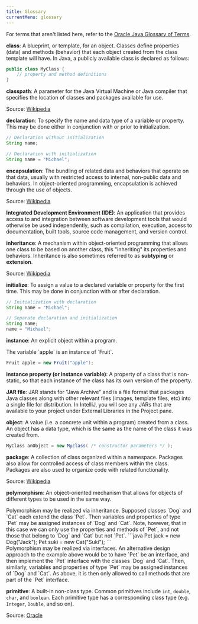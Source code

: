 ```yaml
---
title: Glossary
currentMenu: glossary
---
```


For terms that aren't listed here, refer to the [Oracle Java Glossary of Terms](http://docs.oracle.com/javase/tutorial/information/glossary.html).

**class**: A blueprint, or template, for an object. Classes define properties (data) and  methods (behavior) that each object created from the class template will have. In Java, a publicly available class is declared as follows:

```java
public class MyClass {
    // property and method definitions
}
```

**classpath**: A parameter for the Java Virtual Machine or Java compiler that specifies the location of classes and packages available for use.

Source: [Wikipedia](https://en.wikipedia.org/wiki/Classpath_(Java))

**declaration**: To specify the name and data type of a variable or property. This may be done either in conjunction with or prior to initialization.

```java
// Declaration without initialization
String name;
```

```java
// Declaration with initialization
String name = "Michael";
```

**encapsulation**: The bundling of related data and behaviors that operate on that data, usually with restricted access to internal, non-public data and behaviors. In object-oriented programming, encapsulation is achieved through the use of objects.

Source: [Wikipedia](https://en.wikipedia.org/wiki/Encapsulation_(computer_programming))

**Integrated Development Environment (IDE)**: An application that provides access to and integration between software development tools that would otherwise be used independently, such as compilation, execution, access to documentation, built tools, source code management, and version control.


**inheritance**: A mechanism within object-oriented programming that allows one class to be based on another class, this "inheriting" its properties and behaviors. Inheritance is also sometimes referred to as **subtyping** or **extension**.

Source: [Wikipedia](https://en.wikipedia.org/wiki/Inheritance_(object-oriented_programming))

**initialize**: To assign a value to a declared variable or property for the first time. This may be done in conjunction with or after declaration.

<aside class="aside-example" markdown="1">

```java
// Initialization with declaration
String name = "Michael";
```

```java
// Separate declaration and initialization
String name;
name = "Michael";
```
</aside>

**instance**: An explicit object within a program.

<aside class="aside-example" markdown="1">
The variable `apple` is an instance of `Fruit`.

```java
Fruit apple = new Fruit("apple");
```
</aside>

**instance property (or instance variable)**: A property of a class that is non-static, so that each instance of the class has its own version of the property.

**JAR file**: JAR stands for "Java Archive" and is a file format that packages Java classes along with other relevant files (images, template files, etc) into a single file for distribution. In IntelliJ, you will see any JARs that are available to your project under External Libraries in the Project pane.

**object**: A value (i.e. a concrete unit within a program) created from a class. An object has a data type, which is the same as the name of the class it was created from.

```java
MyClass anObject = new Myclass( /* constructor parameters */ );
```

**package**: A collection of class organized within a namespace. Packages also allow for controlled access of class members within the class. Packages are also used to organize code with related functionality.

Source: [Wikipedia](https://en.wikipedia.org/wiki/Java_package)

**polymorphism**: An object-oriented mechanism that allows for objects of different types to be used in the same way.

<aside class="aside-example" markdown="1">
Polymorphism may be realized via inheritance. Supposed classes `Dog` and `Cat` each extend the class `Pet`. Then variables and properties of type `Pet` may be assigned instances of `Dog` and `Cat`. Note, however, that in this case we can only use the properties and methods of `Pet`, and not those that belong to `Dog` and `Cat` but not `Pet`.
```java
Pet jack = new Dog("Jack");
Pet suki = new Cat("Suki");
```
</aside>

<aside class="aside-example" markdown="1">
Polymorphism may be realized via interfaces. An alternative design approach to the example above would be to have `Pet` be an interface, and then implement the `Pet` interface with the classes `Dog` and `Cat`. Then, similarly, variables and properties of type `Pet` may be assigned instances of `Dog` and `Cat`. As above, it is then only allowed to call methods that are part of the `Pet` interface.
</aside>

**primitive**: A built-in non-class type. Common primitives include `int`, `double`, `char`, and `boolean`. Each primitive type has a corresponding class type (e.g. `Integer`, `Double`, and so on).

Source: [Oracle](http://docs.oracle.com/javase/tutorial/java/nutsandbolts/datatypes.html)

